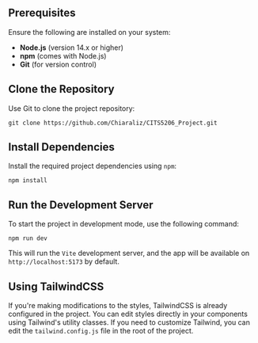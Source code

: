 ## Prerequisites

Ensure the following are installed on your system:

- **Node.js** (version 14.x or higher)
- **npm** (comes with Node.js)
- **Git** (for version control)

## Clone the Repository

Use Git to clone the project repository:

```
git clone https://github.com/Chiaraliz/CITS5206_Project.git
```

## Install Dependencies

Install the required project dependencies using `npm`:

```
npm install
```

## Run the Development Server

To start the project in development mode, use the following command:

```
npm run dev
```

This will run the `Vite` development server, and the app will be available on `http://localhost:5173` by default.

## Using TailwindCSS

If you're making modifications to the styles, TailwindCSS is already configured in the project. You can edit styles directly in your components using Tailwind's utility classes. If you need to customize Tailwind, you can edit the `tailwind.config.js` file in the root of the project.
